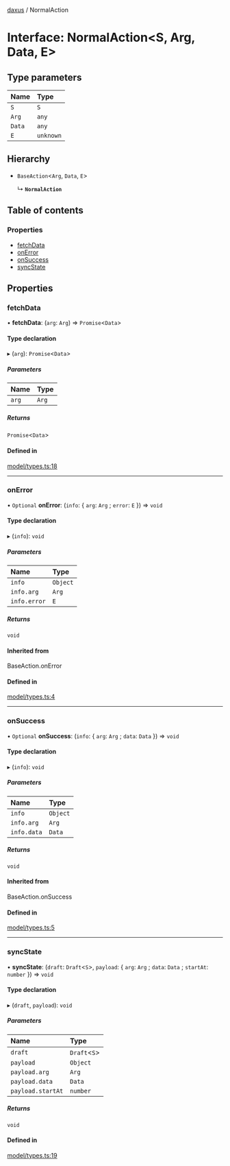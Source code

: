 [daxus](../README.md) / NormalAction

# Interface: NormalAction<S, Arg, Data, E\>

## Type parameters

| Name | Type |
| :------ | :------ |
| `S` | `S` |
| `Arg` | `any` |
| `Data` | `any` |
| `E` | `unknown` |

## Hierarchy

- `BaseAction`<`Arg`, `Data`, `E`\>

  ↳ **`NormalAction`**

## Table of contents

### Properties

- [fetchData](NormalAction.md#fetchdata)
- [onError](NormalAction.md#onerror)
- [onSuccess](NormalAction.md#onsuccess)
- [syncState](NormalAction.md#syncstate)

## Properties

### fetchData

• **fetchData**: (`arg`: `Arg`) => `Promise`<`Data`\>

#### Type declaration

▸ (`arg`): `Promise`<`Data`\>

##### Parameters

| Name | Type |
| :------ | :------ |
| `arg` | `Arg` |

##### Returns

`Promise`<`Data`\>

#### Defined in

[model/types.ts:18](https://github.com/jason89521/react-fetch/blob/6f430a6/src/lib/model/types.ts#L18)

___

### onError

• `Optional` **onError**: (`info`: { `arg`: `Arg` ; `error`: `E`  }) => `void`

#### Type declaration

▸ (`info`): `void`

##### Parameters

| Name | Type |
| :------ | :------ |
| `info` | `Object` |
| `info.arg` | `Arg` |
| `info.error` | `E` |

##### Returns

`void`

#### Inherited from

BaseAction.onError

#### Defined in

[model/types.ts:4](https://github.com/jason89521/react-fetch/blob/6f430a6/src/lib/model/types.ts#L4)

___

### onSuccess

• `Optional` **onSuccess**: (`info`: { `arg`: `Arg` ; `data`: `Data`  }) => `void`

#### Type declaration

▸ (`info`): `void`

##### Parameters

| Name | Type |
| :------ | :------ |
| `info` | `Object` |
| `info.arg` | `Arg` |
| `info.data` | `Data` |

##### Returns

`void`

#### Inherited from

BaseAction.onSuccess

#### Defined in

[model/types.ts:5](https://github.com/jason89521/react-fetch/blob/6f430a6/src/lib/model/types.ts#L5)

___

### syncState

• **syncState**: (`draft`: `Draft`<`S`\>, `payload`: { `arg`: `Arg` ; `data`: `Data` ; `startAt`: `number`  }) => `void`

#### Type declaration

▸ (`draft`, `payload`): `void`

##### Parameters

| Name | Type |
| :------ | :------ |
| `draft` | `Draft`<`S`\> |
| `payload` | `Object` |
| `payload.arg` | `Arg` |
| `payload.data` | `Data` |
| `payload.startAt` | `number` |

##### Returns

`void`

#### Defined in

[model/types.ts:19](https://github.com/jason89521/react-fetch/blob/6f430a6/src/lib/model/types.ts#L19)
